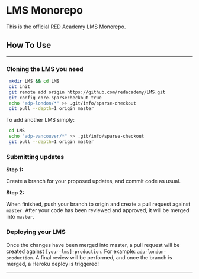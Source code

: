 # LMS Monorepo

This is the official RED Academy LMS Monorepo.

## How To Use

---

### Cloning the LMS you need

```bash
 mkdir LMS && cd LMS
 git init
 git remote add origin https://github.com/redacademy/LMS.git
 git config core.sparsecheckout true
 echo "adp-london/*" >> .git/info/sparse-checkout
 git pull --depth=1 origin master
```

To add another LMS simply:

```bash
 cd LMS
 echo "adp-vancouver/*" >> .git/info/sparse-checkout
 git pull --depth=1 origin master
```

### Submitting updates

**Step 1:**

Create a branch for your proposed updates, and commit code as usual. 

**Step 2:**

When finished, push your branch to origin and create a pull request against `master`. After your code has been reviewed and approved, it will be merged into `master`.


### Deploying your LMS

Once the changes have been merged into master, a pull request will be created against `[your-lms]-production`. For example: `adp-london-production`. A final review will be performed, and once the branch is merged, a Heroku deploy is triggered!

---
